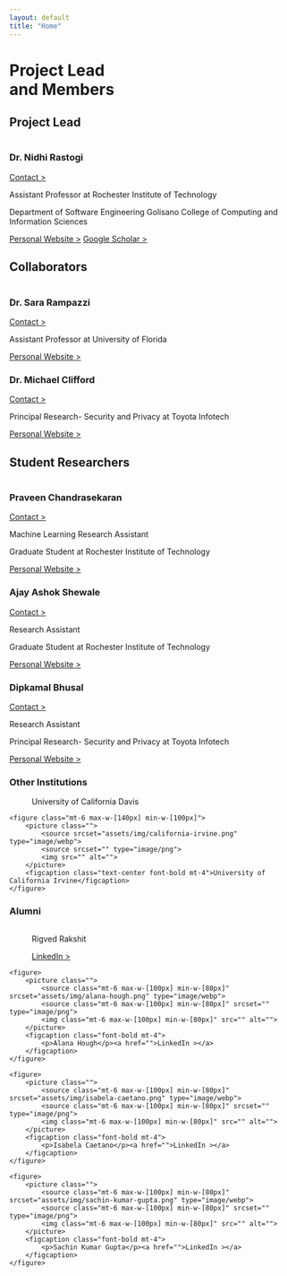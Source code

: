 ```yaml
---
layout: default
title: "Home"
---
```


<h1>Project Lead<br> and Members</h1>

<h2>Project Lead</h2>
<div class="mb-12 mt-6 flex items-start md:items-center space-x-8 space-y-0">
    <picture class="max-w-[140px] min-w-[100px]">
        <source srcset="assets/img/nidhi-rastogi.png" type="image/webp">
        <source srcset="" type="image/png">
        <img src="" alt="">
    </picture>
    <div class="">
        <div class="flex justify-between">
            <h3 class="">Dr. Nidhi Rastogi</h3><a href="" class="">Contact ></a>
        </div>
        <p class="font-bold">Assistant Professor at Rochester Institute of Technology</p>
        <p>Department of Software Engineering
            Golisano College of Computing and Information Sciences
        </p>
        <a class="mt-4" href="">Personal Website ></a>
        <a href="">Google Scholar ></a>
    </div>
</div>

<h2>Collaborators</h2>
<div class="mb-12 mt-6 flex items-start md:items-center space-x-8 space-y-0">
    <picture class="max-w-[140px] min-w-[100px]">
        <source srcset="assets/img/sara-rampazzi.png" type="image/webp">
        <source srcset="" type="image/png">
        <img src="" alt="">
    </picture>
    <div class="">
        <div class="flex justify-between">
            <h3 class="">Dr. Sara Rampazzi</h3><a href="" class="whitespace-nowrap">Contact ></a>
        </div>
        <p class="font-bold">Assistant Professor at University of Florida</p>
        <a class="mt-4" href="">Personal Website ></a>
    </div>
</div>

<div class="mb-12 mt-6 flex items-start md:items-center space-x-8 space-y-0">
    <picture class="max-w-[140px] min-w-[100px]">
        <source srcset="assets/img/michael-clifford.png" type="image/webp">
        <source srcset="" type="image/png">
        <img src="" alt="">
    </picture>
    <div class="">
        <div class="flex justify-between">
            <h3 class="">Dr. Michael Clifford</h3><a href="" class="whitespace-nowrap">Contact ></a>
        </div>
        <p class="font-bold">Principal Research- Security and Privacy at Toyota Infotech</p>
        <a class="mt-4" href="">Personal Website ></a>
    </div>
</div>

<h2>Student Researchers</h2>
<div class="mb-12 mt-6 flex items-start md:items-center space-x-8 space-y-0">
    <picture class="max-w-[140px] min-w-[100px]">
        <source srcset="assets/img/praveen-chandrasekaran.png" type="image/webp">
        <source srcset="" type="image/png">
        <img src="" alt="">
    </picture>
    <div class="">
        <div class="flex justify-between">
            <h3 class="">Praveen Chandrasekaran</h3><a href="" class="whitespace-nowrap">Contact ></a>
        </div>
        <p class="font-bold">Machine Learning Research Assistant</p>
        <p>Graduate Student at Rochester Institute of Technology</p>
        <a class="mt-4" href="">Personal Website ></a>
    </div>
</div>

<div class="mb-12 mt-6 flex items-start md:items-center space-x-8 space-y-0">
    <picture class="max-w-[140px] min-w-[100px]">
        <source srcset="assets/img/ajay-ashok-shewale.png" type="image/webp">
        <source srcset="" type="image/png">
        <img src="" alt="">
    </picture>
    <div class="">
        <div class="flex justify-between">
            <h3 class="">Ajay Ashok Shewale</h3><a href="" class="whitespace-nowrap">Contact ></a>
        </div>
        <p class="font-bold">Research Assistant</p>
        <p>Graduate Student at Rochester Institute of Technology</p>
        <a class="mt-4" href="">Personal Website ></a>
    </div>
</div>

<div class="mb-12 mt-6 flex items-start md:items-center space-x-8 space-y-0">
    <picture class="max-w-[140px] min-w-[100px]">
        <source srcset="assets/img/dipkamal-bhusal.png" type="image/webp">
        <source srcset="" type="image/png">
        <img src="" alt="">
    </picture>
    <div class="">
        <div class="flex justify-between">
            <h3>Dipkamal Bhusal</h3><a href="" class="whitespace-nowrap">Contact ></a>
        </div>
        <p class="font-bold">Research Assistant</p>
        <p>Principal Research- Security and Privacy at Toyota Infotech</p>
        <a class="mt-4" href="">Personal Website ></a>
    </div>
</div>

<h3>Other Institutions</h3>
<div class="flex justify-center space-x-24">
    <figure class="mt-6 max-w-[140px] min-w-[100px]">
        <picture class="">
            <source srcset="assets/img/california-davis.png" type="image/webp">
            <source srcset="" type="image/png">
            <img src="" alt="">
        </picture>
        <figcaption class="text-center font-bold mt-4">University of California Davis</figcaption>
    </figure>

    <figure class="mt-6 max-w-[140px] min-w-[100px]">
        <picture class="">
            <source srcset="assets/img/california-irvine.png" type="image/webp">
            <source srcset="" type="image/png">
            <img src="" alt="">
        </picture>
        <figcaption class="text-center font-bold mt-4">University of California Irvine</figcaption>
    </figure>
</div>

<h3>Alumni</h3>
<div class="flex flex-wrap space-x-12">
    <figure class="">
        <picture>
            <source class="mt-6 max-w-[100px] min-w-[80px]" srcset="assets/img/rigved-rakshit.png" type="image/webp">
            <source class="mt-6 max-w-[100px] min-w-[80px]" srcset="" type="image/png">
            <img class="mt-6 max-w-[100px] min-w-[80px]" src="" alt="">
        </picture>
        <figcaption class="font-bold mt-4">
            <p>Rigved Rakshit</p><a href="">LinkedIn ></a>
        </figcaption>
    </figure>

    <figure>
        <picture class="">
            <source class="mt-6 max-w-[100px] min-w-[80px]" srcset="assets/img/alana-hough.png" type="image/webp">
            <source class="mt-6 max-w-[100px] min-w-[80px]" srcset="" type="image/png">
            <img class="mt-6 max-w-[100px] min-w-[80px]" src="" alt="">
        </picture>
        <figcaption class="font-bold mt-4">
            <p>Alana Hough</p><a href="">LinkedIn ></a>
        </figcaption>
    </figure>

    <figure>
        <picture class="">
            <source class="mt-6 max-w-[100px] min-w-[80px]" srcset="assets/img/isabela-caetano.png" type="image/webp">
            <source class="mt-6 max-w-[100px] min-w-[80px]" srcset="" type="image/png">
            <img class="mt-6 max-w-[100px] min-w-[80px]" src="" alt="">
        </picture>
        <figcaption class="font-bold mt-4">
            <p>Isabela Caetano</p><a href="">LinkedIn ></a>
        </figcaption>
    </figure>

    <figure>
        <picture class="">
            <source class="mt-6 max-w-[100px] min-w-[80px]" srcset="assets/img/sachin-kumar-gupta.png" type="image/webp">
            <source class="mt-6 max-w-[100px] min-w-[80px]" srcset="" type="image/png">
            <img class="mt-6 max-w-[100px] min-w-[80px]" src="" alt="">
        </picture>
        <figcaption class="font-bold mt-4">
            <p>Sachin Kumar Gupta</p><a href="">LinkedIn ></a>
        </figcaption>
    </figure>
</div>